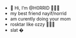 - 👋 Hi, I’m @H0RRID 🦹🏽‍♂️
- my best friend nayif/norrid
- am curently doing your mom 
- rosktar like ozzy 🎸🦇💞️  
- slat � 

<!---
H0RRID/H0RRID is a ✨ special ✨ repository because its `README.md` (this file) appears on your GitHub profile.
You can click the Preview link to take a look at your changes.
--->
